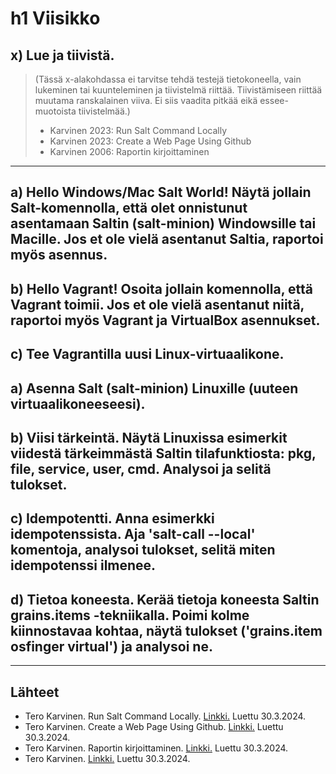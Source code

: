 # h1 Viisikko

## x) Lue ja tiivistä. 
> (Tässä x-alakohdassa ei tarvitse tehdä testejä tietokoneella, vain lukeminen tai kuunteleminen ja tiivistelmä riittää. Tiivistämiseen riittää muutama ranskalainen viiva. Ei siis vaadita pitkää eikä essee-muotoista tiivistelmää.)
> - Karvinen 2023: Run Salt Command Locally
> - Karvinen 2023: Create a Web Page Using Github
> - Karvinen 2006: Raportin kirjoittaminen



___       
## a) Hello Windows/Mac Salt World! Näytä jollain Salt-komennolla, että olet onnistunut asentamaan Saltin (salt-minion) Windowsille tai Macille. Jos et ole vielä asentanut Saltia, raportoi myös asennus.

## b) Hello Vagrant! Osoita jollain komennolla, että Vagrant toimii. Jos et ole vielä asentanut niitä, raportoi myös Vagrant ja VirtualBox asennukset.

## c) Tee Vagrantilla uusi Linux-virtuaalikone.

## a) Asenna Salt (salt-minion) Linuxille (uuteen virtuaalikoneeseesi).

## b) Viisi tärkeintä. Näytä Linuxissa esimerkit viidestä tärkeimmästä Saltin tilafunktiosta: pkg, file, service, user, cmd. Analysoi ja selitä tulokset.

## c) Idempotentti. Anna esimerkki idempotenssista. Aja 'salt-call --local' komentoja, analysoi tulokset, selitä miten idempotenssi ilmenee.

## d) Tietoa koneesta. Kerää tietoja koneesta Saltin grains.items -tekniikalla. Poimi kolme kiinnostavaa kohtaa, näytä tulokset ('grains.item osfinger virtual') ja analysoi ne.

____
##  Lähteet
- Tero Karvinen. Run Salt Command Locally. [Linkki.](https://terokarvinen.com/2021/salt-run-command-locally/) Luettu 30.3.2024.
- Tero Karvinen. Create a Web Page Using Github. [Linkki.](https://terokarvinen.com/2023/create-a-web-page-using-github/) Luettu 30.3.2024.
- Tero Karvinen. Raportin kirjoittaminen. [Linkki.](https://terokarvinen.com/2006/06/04/raportin-kirjoittaminen-4/) Luettu 30.3.2024.
- Tero Karvinen.  [Linkki.]() Luettu 30.3.2024.
